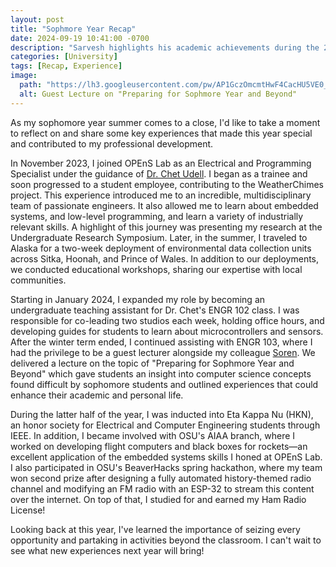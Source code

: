 ```yaml
---
layout: post
title: "Sophmore Year Recap"
date: 2024-09-19 10:41:00 -0700
description: "Sarvesh highlights his academic achievements during the 2023-2024 academic year."
categories: [University]
tags: [Recap, Experience]
image:
  path: "https://lh3.googleusercontent.com/pw/AP1GczOmcmtHwF4CacHU5VE0_i3QmgXpt0KePq7cJ1mGszWU2OnXGNXqoAJlxlDr42HZ3Oai_Xf7YnBtgBeLS4bD2T_OM83H5CgJKwtFHd9ZU8JBdP1nuA=w1920-h1080"
  alt: Guest Lecture on "Preparing for Sophmore Year and Beyond"
---
```


As my sophomore year summer comes to a close, I'd like to take a moment to reflect on and share some key experiences that made this year special and contributed to my professional development.

In November 2023, I joined OPEnS Lab as an Electrical and Programming Specialist under the guidance of [Dr. Chet Udell](https://agsci.oregonstate.edu/users/chet-udell). I began as a trainee and soon progressed to a student employee, contributing to the WeatherChimes project. This experience introduced me to an incredible, multidisciplinary team of passionate engineers. It also allowed me to learn about embedded systems, and low-level programming, and learn a variety of industrially relevant skills. A highlight of this journey was presenting my research at the Undergraduate Research Symposium. Later, in the summer, I traveled to Alaska for a two-week deployment of environmental data collection units across Sitka, Hoonah, and Prince of Wales. In addition to our deployments, we conducted educational workshops, sharing our expertise with local communities.

Starting in January 2024, I expanded my role by becoming an undergraduate teaching assistant for Dr. Chet's ENGR 102 class. I was responsible for co-leading two studios each week, holding office hours, and developing guides for students to learn about microcontrollers and sensors. After the winter term ended, I continued assisting with ENGR 103, where I had the privilege to be a guest lecturer alongside my colleague [Soren](https://www.linkedin.com/in/soren-emmons-b2628526a/). We delivered a lecture on the topic of "Preparing for Sophmore Year and Beyond" which gave students an insight into computer science concepts found difficult by sophomore students and outlined experiences that could enhance their academic and personal life.

During the latter half of the year, I was inducted into Eta Kappa Nu (HKN), an honor society for Electrical and Computer Engineering students through IEEE. In addition, I became involved with OSU's AIAA branch, where I worked on developing flight computers and black boxes for rockets—an excellent application of the embedded systems skills I honed at OPEnS Lab. I also participated in OSU's BeaverHacks spring hackathon, where my team won second prize after designing a fully automated history-themed radio channel and modifying an FM radio with an ESP-32 to stream this content over the internet. On top of that, I studied for and earned my Ham Radio License!

Looking back at this year, I've learned the importance of seizing every opportunity and partaking in activities beyond the classroom. I can't wait to see what new experiences next year will bring!

<script src="https://cdn.jsdelivr.net/npm/publicalbum@latest/embed-ui.min.js" async></script>
<div class="pa-carousel-widget" style="width:100%; height:480px; display:none;"
  data-link="https://photos.app.goo.gl/69uosU73qVYtGNPz5"
  data-title="19-09-24-Sophmore Year Recap"
  data-description="8 new items · Album by Sarvesh Thiruppathi Ahila"
  data-delay="3">
  <object data="https://lh3.googleusercontent.com/pw/AP1GczMb4roxbWyLy16dsQaTu538X3lrIVdj4NuJnI-oK8k-yU65xoZQ0aBerCn5XyJahE8k6nILfDp2UQjmRmMN_r9KDhN_AZGEbVWQ4YpJKMIKMYJ1fA=w1920-h1080"></object>
  <object data="https://lh3.googleusercontent.com/pw/AP1GczOmcmtHwF4CacHU5VE0_i3QmgXpt0KePq7cJ1mGszWU2OnXGNXqoAJlxlDr42HZ3Oai_Xf7YnBtgBeLS4bD2T_OM83H5CgJKwtFHd9ZU8JBdP1nuA=w1920-h1080"></object>
  <object data="https://lh3.googleusercontent.com/pw/AP1GczNF1Xhp8vVj9_43fGqafqG17dm6a2_6mE37QduH-yYYhOhzPHjN9uuCt27YXc34hImtNF43twkEiL5uzQahxsX-_Qg-oNXZjuqGeP-O2_TkHrk1PQ=w1920-h1080"></object>
  <object data="https://lh3.googleusercontent.com/pw/AP1GczOZhcQAbSBT_bJlvdsVKaYhX-0uuf_Up5MbuYBx68RYercFWKAsWGOrpgF99RgW0Cln0EvnVhOr2s15xL38vRxkAj2MQbR8H_psxRezjnK9uD1qFQ=w1920-h1080"></object>
  <object data="https://lh3.googleusercontent.com/pw/AP1GczPKpOZjDkrRGM2V6tOaFDDMRLp01_CVpl5VsOMRr26AsqP_Gmf5Fcu3geQsLMciAyEbxVfLpscIxgJ-frGYhlNvPAf06HVIpKA6xHq6XMepapRt3w=w1920-h1080"></object>
  <object data="https://lh3.googleusercontent.com/pw/AP1GczOJQb0bE8IhiP90LKD-yi4BQLz1RsUtA2UZ4HWluYKr2_t15Hrr9waA5ORMLr63acXhfpXz35pwML-UWgs0R09O4C_afbu7gSDdj8qZE8hukM41Kw=w1920-h1080"></object>
  <object data="https://lh3.googleusercontent.com/pw/AP1GczOEG05fSamPyquMzlZ5AsyQoNM4hpDO7xUbjtkhUN8VtWMzatvC4ZAFBwqz5jSiP4cMRgOl8bUi6jdzsdvWRFgbQAZnpaGuwBoCZGBJ_uUg3UiguQ=w1920-h1080"></object>
  <object data="https://lh3.googleusercontent.com/pw/AP1GczMmT9bPoHGz2yFtwhjPJ2ZvNk_eA0LcYSyIHWlppIlXaTgX7fzw_X0XiXvgJEQnlnU43dKK6dEi0Gl8wYWU7bPd8JgJskSSozJS5ybXbr7bZb1Wpg=w1920-h1080"></object>
</div>
